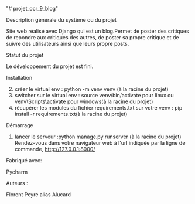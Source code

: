"# projet_ocr_9_blog" 

Description générale du système ou du projet

Site web réalisé avec Django qui est un blog.Permet de poster des critiques de repondre aux critiques
des autres, de poster sa propre critique et de suivre des utilisateurs ainsi que leurs  propre posts.

Statut du projet

Le développement du projet est fini.

Installation

2. créer le virtual env : python -m venv venv (à la racine du projet)
3. switcher sur le virtual env : source venv/bin/activate pour linux ou venv\Scripts\activate pour windows(à la racine du projet)
4. récupérer les modules du fichier requirements.txt sur votre venv : pip install -r requirements.txt(à la racine du projet)

Démarrage

1. lancer le serveur :python manage.py runserver (à la racine du projet)
Rendez-vous dans votre navigateur web à l'url indiquée par la ligne de commande, http://127.0.0.1:8000/

Fabriqué avec:

Pycharm

Auteurs :

Florent Peyre alias Alucard